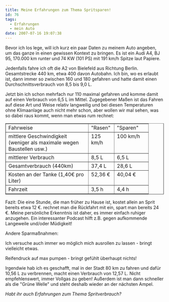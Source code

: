 ```yaml
---
title: Meine Erfahrungen zum Thema Spritsparen!
id: 76
tags:
  - Erfahrungen
  - mein Auto
date: 2007-07-16 19:07:38
---
```


Bevor ich los lege, will ich kurz ein paar Daten zu meinem Auto angeben, um das ganze in einen gewissen Kontext zu bringen. Es ist ein Audi A4, BJ 95, 170.000 km runter und 74 KW (101 PS) mit 191 km/h Spitze laut Papiere.

Jedenfalls fahre ich oft die A2 von Bielefeld aus Richtung Berlin. Gesamtstrecke 440 km, etwa 400 davon Autobahn. Ich bin, wo es erlaubt ist, dann immer so zwischen 160 und 180 gefahren und hatte damit einen Durchschnittsverbrauch von 8,5 bis 9,0 L.

Jetzt bin ich schon mehrfach nur 110 maximal gefahren und komme damit auf einen Verbrauch von 6,5 L im Mittel. Zugegebener Maßen ist das Fahren auf diese Art und Weise relativ langweilig und bei diesen Temperaturen ohne Klimaanlage auch nicht mehr schon, aber wollen wir mal sehen, was so dabei raus kommt, wenn man etwas rum rechnet:
<table width="440" cellspacing="0" cellpadding="2" border="1">
<tr>
<td valign="top" style="width: 246px">Fahrweise</td>
<td valign="top" style="width: 65px">"Rasen"</td>
<td valign="top" style="width: 85px">"Sparen"</td>
</tr>
<tr>
<td valign="top" style="width: 246px">mittlere Geschwindigkeit
(weniger als maximale wegen Baustellen usw.)</td>
<td valign="top" style="width: 65px">125 km/h</td>
<td valign="top" style="width: 87px">100 km/h</td>
</tr>
<tr>
<td valign="top" style="width: 246px">mittlerer Verbrauch</td>
<td valign="top" style="width: 65px">8,5 L</td>
<td valign="top" style="width: 89px">6,5 L</td>
</tr>
<tr>
<td valign="top" style="width: 246px">Gesamtverbrauch (440km)</td>
<td valign="top" style="width: 65px">37,4 L</td>
<td valign="top" style="width: 90px">28,6 L</td>
</tr>
<tr>
<td valign="top" style="width: 246px">Kosten an der Tanke
(1,40€ pro Liter)</td>
<td valign="top" style="width: 65px">52,36 €</td>
<td valign="top" style="width: 92px">40,04 €</td>
</tr>
<tr>
<td valign="top" style="width: 246px">Fahrzeit</td>
<td valign="top" style="width: 65px">3,5 h</td>
<td valign="top" style="width: 92px">4,4 h</td>
</tr>
</table>
Fazit: Die eine Stunde, die man früher zu Hause ist, kostet allein an Sprit bereits etwa 12 €. rechnet man die Rückfahrt mit ein, spart man bereits 24 €. Meine persönliche Erkenntnis ist daher, es immer einfach ruhiger anzugehen. Ein interessanter Podcast hilft z.B. gegen aufkommende Langeweile und/oder Müdigkeit!

Andere Sparmaßnahmen:

Ich versuche auch immer wo möglich mich ausrollen zu lassen - bringt vielleicht etwas.

Reifendruck auf max pumpen - bringt gefühlt überhaupt nichts!

Irgendwie hab ich es geschafft, mal in der Stadt 80 km zu fahren und dafür 10,56 L zu verbrennen, macht einen Verbrauch von 12,57 L. Nicht empfehlenswert, immer Vollgas zu geben! Außerdem ist man dann schneller als die "Grüne Welle" und steht deshalb wieder an der nächsten Ampel.

_Habt ihr auch Erfahrungen zum Thema Spritverbrauch?_